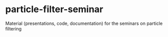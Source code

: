 # particle-filter-seminar
Material (presentations, code, documentation) for the seminars on particle filtering 
